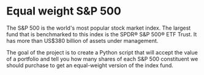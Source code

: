 # Equal weight S&P 500

The S&P 500 is the world's most popular stock market index. The largest fund that is benchmarked to this index is the SPDR® S&P 500® ETF Trust. It has more than US$380 billion of assets under management.

The goal of the project is to create a Python script that will accept the value of a portfolio and tell you how many shares of each S&P 500 constituent we should purchase to get an equal-weight version of the index fund.
